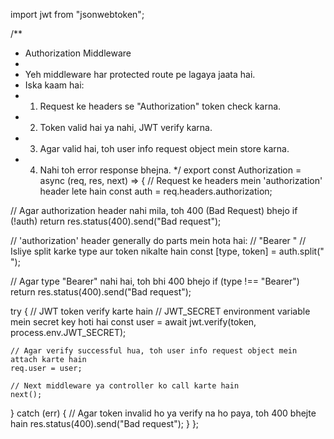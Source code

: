 import jwt from "jsonwebtoken";

/**
 * Authorization Middleware
 * 
 * Yeh middleware har protected route pe lagaya jaata hai.
 * Iska kaam hai: 
 * 1. Request ke headers se "Authorization" token check karna.
 * 2. Token valid hai ya nahi, JWT verify karna.
 * 3. Agar valid hai, toh user info request object mein store karna.
 * 4. Nahi toh error response bhejna.
 */
export const Authorization = async (req, res, next) => {
  // Request ke headers mein 'authorization' header lete hain
  const auth = req.headers.authorization;

  // Agar authorization header nahi mila, toh 400 (Bad Request) bhejo
  if (!auth) return res.status(400).send("Bad request");

  // 'authorization' header generally do parts mein hota hai:
  // "Bearer <token>"
  // Isliye split karke type aur token nikalte hain
  const [type, token] = auth.split(" ");

  // Agar type "Bearer" nahi hai, toh bhi 400 bhejo
  if (type !== "Bearer") return res.status(400).send("Bad request");

  try {
    // JWT token verify karte hain
    // JWT_SECRET environment variable mein secret key hoti hai
    const user = await jwt.verify(token, process.env.JWT_SECRET);

    // Agar verify successful hua, toh user info request object mein attach karte hain
    req.user = user;

    // Next middleware ya controller ko call karte hain
    next();
  } catch (err) {
    // Agar token invalid ho ya verify na ho paya, toh 400 bhejte hain
    res.status(400).send("Bad request");
  }
};
